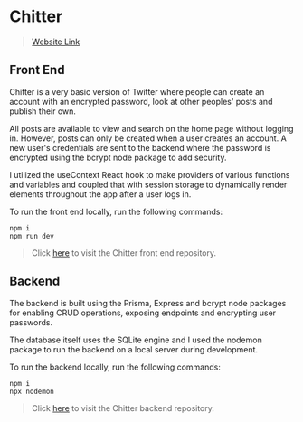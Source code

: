 # Chitter

> [Website Link](https://chitter-the-new-twitter.netlify.app/)

## Front End

Chitter is a very basic version of Twitter where people can create an
account with an encrypted password, look at other peoples' posts and publish their own.

All posts are available to view and search on the home page without
logging in. However, posts can only be created when a user creates an
account. A new user's credentials are sent to the backend where the password is
encrypted using the bcrypt node package to add security.

I utilized the useContext React hook to make providers of various
functions and variables and coupled that with session storage to
dynamically render elements throughout the app after a user logs in.

To run the front end locally, run the following commands:

```
npm i
npm run dev
```

> Click [here](https://github.com/StocktonManges/chitter-frontend) to visit the Chitter front end repository.

## Backend

The backend is built using the Prisma, Express and bcrypt node packages
for enabling CRUD operations, exposing endpoints and encrypting user
passwords.

The database itself uses the SQLite engine and I used the nodemon
package to run the backend on a local server during development.

To run the backend locally, run the following commands:

```
npm i
npx nodemon
```

> Click [here](https://github.com/StocktonManges/chitter-backend) to visit the Chitter backend repository.
